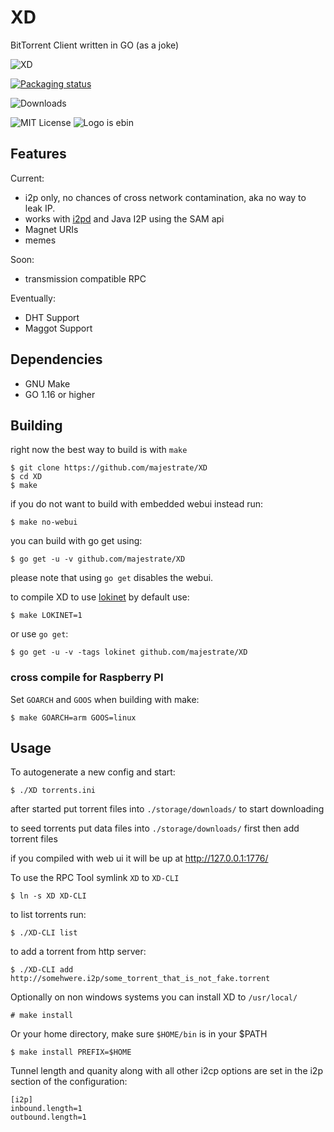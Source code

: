 # XD

BitTorrent Client written in GO (as a joke)

![XD](contrib/logos/xd_logo_256x256.png)

[![Packaging status](https://repology.org/badge/vertical-allrepos/xd-torrent.svg)](https://repology.org/metapackage/xd-torrent)

![Downloads](https://img.shields.io/github/downloads/majestrate/XD/total.svg)

![MIT License](https://img.shields.io/github/license/majestrate/XD.svg)
![Logo is ebin](https://img.shields.io/badge/logo-ebin-brightgreen.svg)

## Features

Current:

* i2p only, no chances of cross network contamination, aka no way to leak IP.
* works with [i2pd](https://github.com/purplei2p/i2pd) and Java I2P using the SAM api
* Magnet URIs
* memes

Soon:

* transmission compatible RPC

Eventually:

* DHT Support
* Maggot Support

## Dependencies

* GNU Make
* GO 1.16 or higher


## Building

right now the best way to build is with `make`

    $ git clone https://github.com/majestrate/XD
    $ cd XD
    $ make

if you do not want to build with embedded webui instead run:

    $ make no-webui

you can build with go get using:

    $ go get -u -v github.com/majestrate/XD

please note that using `go get` disables the webui.

to compile XD to use [lokinet](https://github.com/loki-project/loki-network) by default use:

    $ make LOKINET=1

or use `go get`:

    $ go get -u -v -tags lokinet github.com/majestrate/XD

### cross compile for Raspberry PI

Set `GOARCH` and `GOOS` when building with make:

    $ make GOARCH=arm GOOS=linux

## Usage

To autogenerate a new config and start:

    $ ./XD torrents.ini

after started put torrent files into `./storage/downloads/` to start downloading

to seed torrents put data files into `./storage/downloads/` first then add torrent files

if you compiled with web ui it will be up at http://127.0.0.1:1776/

To use the RPC Tool symlink `XD` to `XD-CLI`

    $ ln -s XD XD-CLI

to list torrents run:

    $ ./XD-CLI list

to add a torrent from http server:

    $ ./XD-CLI add http://somehwere.i2p/some_torrent_that_is_not_fake.torrent

Optionally on non windows systems you can install XD to `/usr/local/`

    # make install

Or your home directory, make sure `$HOME/bin` is in your $PATH

    $ make install PREFIX=$HOME

Tunnel length and quanity along with all other i2cp options are set in the i2p section of the configuration:
```
[i2p]
inbound.length=1
outbound.length=1
```
